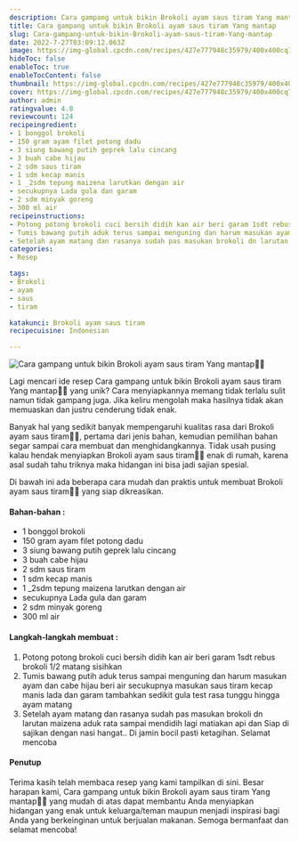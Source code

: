 ```yaml
---
description: Cara gampang untuk bikin Brokoli ayam saus tiram Yang mantap"
title: Cara gampang untuk bikin Brokoli ayam saus tiram Yang mantap
slug: Cara-gampang-untuk-bikin-Brokoli-ayam-saus-tiram-Yang-mantap
date: 2022-7-27T03:09:12.063Z
image: https://img-global.cpcdn.com/recipes/427e777948c35979/400x400cq70/photo.jpg
hideToc: false
enableToc: true
enableTocContent: false
thumbnail: https://img-global.cpcdn.com/recipes/427e777948c35979/400x400cq70/photo.jpg
cover: https://img-global.cpcdn.com/recipes/427e777948c35979/400x400cq70/photo.jpg
author: admin
ratingvalue: 4.8
reviewcount: 124
recipeingredient:
- 1 bonggol brokoli
- 150 gram ayam filet potong dadu
- 3 siung bawang putih geprek lalu cincang
- 3 buah cabe hijau
- 2 sdm saus tiram
- 1 sdm kecap manis
- 1 _2sdm tepung maizena larutkan dengan air
- secukupnya Lada gula dan garam
- 2 sdm minyak goreng
- 300 ml air
recipeinstructions:
- Potong potong brokoli cuci bersih didih kan air beri garam 1sdt rebus brokoli 1/2 matang sisihkan
- Tumis bawang putih aduk terus sampai menguning dan harum masukan ayam dan cabe hijau beri air secukupnya masukan saus tiram kecap manis lada dan garam tambahkan sedikit gula test rasa tunggu hingga ayam matang
- Setelah ayam matang dan rasanya sudah pas masukan brokoli dn larutan maizena aduk rata sampai mendidih lagi matiakan api dan Siap di sajikan dengan nasi hangat.. Di jamin bocil pasti ketagihan. Selamat mencoba
categories:
- Resep

tags:
- Brokoli
- ayam
- saus
- tiram

katakunci: Brokoli ayam saus tiram
recipecuisine: Indonesian

---
```


![Cara gampang untuk bikin Brokoli ayam saus tiram Yang mantap👩‍🍳](https://img-global.cpcdn.com/recipes/427e777948c35979/400x400cq70/photo.jpg)

Lagi mencari ide resep Cara gampang untuk bikin Brokoli ayam saus tiram Yang mantap👩‍🍳 yang unik? Cara menyiapkannya memang tidak terlalu sulit namun tidak gampang juga. Jika keliru mengolah maka hasilnya tidak akan memuaskan dan justru cenderung tidak enak.

Banyak hal yang sedikit banyak mempengaruhi kualitas rasa dari Brokoli ayam saus tiram👩‍🍳, pertama dari jenis bahan, kemudian pemilihan bahan segar sampai cara membuat dan menghidangkannya. Tidak usah pusing kalau hendak menyiapkan Brokoli ayam saus tiram👩‍🍳 enak di rumah, karena asal sudah tahu triknya maka hidangan ini bisa jadi sajian spesial.

Di bawah ini ada beberapa cara mudah dan praktis untuk membuat Brokoli ayam saus tiram👩‍🍳 yang siap dikreasikan.

<!--inarticleads1-->

#### Bahan-bahan :

- 1 bonggol brokoli
- 150 gram ayam filet potong dadu
- 3 siung bawang putih geprek lalu cincang
- 3 buah cabe hijau
- 2 sdm saus tiram
- 1 sdm kecap manis
- 1 _2sdm tepung maizena larutkan dengan air
- secukupnya Lada gula dan garam
- 2 sdm minyak goreng
- 300 ml air

<!--inarticleads2-->

#### Langkah-langkah membuat :

1. Potong potong brokoli cuci bersih didih kan air beri garam 1sdt rebus brokoli 1/2 matang sisihkan
1. Tumis bawang putih aduk terus sampai menguning dan harum masukan ayam dan cabe hijau beri air secukupnya masukan saus tiram kecap manis lada dan garam tambahkan sedikit gula test rasa tunggu hingga ayam matang
1. Setelah ayam matang dan rasanya sudah pas masukan brokoli dn larutan maizena aduk rata sampai mendidih lagi matiakan api dan Siap di sajikan dengan nasi hangat.. Di jamin bocil pasti ketagihan. Selamat mencoba

#### Penutup

Terima kasih telah membaca resep yang kami tampilkan di sini. Besar harapan kami, Cara gampang untuk bikin Brokoli ayam saus tiram Yang mantap👩‍🍳 yang mudah di atas dapat membantu Anda menyiapkan hidangan yang enak untuk keluarga/teman maupun menjadi inspirasi bagi Anda yang berkeinginan untuk berjualan makanan. Semoga bermanfaat dan selamat mencoba!